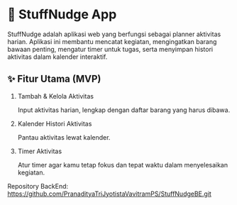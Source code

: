 # 🚀 StuffNudge App

StuffNudge adalah aplikasi web yang berfungsi sebagai planner aktivitas harian. Aplikasi ini membantu mencatat kegiatan, mengingatkan barang bawaan penting, mengatur timer untuk tugas, serta menyimpan histori aktivitas dalam kalender interaktif.

## ✨ Fitur Utama (MVP)
1. Tambah & Kelola Aktivitas
   
   Input aktivitas harian, lengkap dengan daftar barang yang harus dibawa.

3. Kalender Histori Aktivitas
   
   Pantau aktivitas lewat kalender.
      
5. Timer Aktivitas
   
   Atur timer agar kamu tetap fokus dan tepat waktu dalam menyelesaikan kegiatan.



Repository BackEnd: https://github.com/PranadityaTriJyotistaVavitramPS/StuffNudgeBE.git
